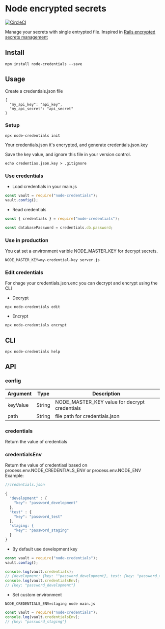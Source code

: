 # Node encrypted secrets

[![CircleCI](https://circleci.com/gh/MiguelSavignano/node-credentials.svg?style=svg)](https://circleci.com/gh/MiguelSavignano/node-credentials)

Manage your secrets with single entrypted file.
Inspired in [Rails encrypted secrets management](https://rubyinrails.com/2018/02/24/rails-5-1-encrypted-secrets-management-feature/)

## Install

```
npm install node-credentials --save
```

## Usage

Create a credentials.json file

```
{
  "my_api_key": "api_key",
  "my_api_secret": "api_secret"
}
```

### Setup

```
npx node-credentials init
```

Your credentials.json it's encrypted, and generate credentials.json.key

Save the key value, and ignore this file in your version control.

```
echo credentias.json.key > .gitignore
```

### Use credentials

- Load credentials in your main.js

```js
const vault = require("node-credentials");
vault.config();
```

- Read credentials

```js
const { credentials } = require("node-credentials");

const databasePassword = credentials.db.password;
```

### Use in production

You cat set a environment varible NODE_MASTER_KEY for decrypt secrets.

```
NODE_MASTER_KEY=my-credential-key server.js
```

### Edit credentials

For chage your credentials.json.enc you can decrypt and encrypt using the CLI

- Decrypt

```
npx node-credentials edit
```

- Encrypt

```
npx node-credentials encrypt
```

## CLI

```
npx node-credentials help
```

## API

### config

| Argument | Type   | Description                                   |
| -------- | ------ | --------------------------------------------- |
| keyValue | String | NODE_MASTER_KEY value for decrypt credentials |
| path     | String | file path for credentials.json                |

### credentials

Return the value of credentials

### credentialsEnv

Return the value of credentiasl based on process.env.NODE_CREDENTIALS_ENV or process.env.NODE_ENV
Example:

```js
//credentials.json

{
  "development" : {
    "key": "password_development"
  },
  "test" : {
    "key": "password_test"
  },
  "staging: {
    "key": "password_staging"
  }
}
```

- By default use development key

```js
const vault = require("node-credentials");
vault.config();

console.log(vault.credentials);
// {development: {key: ""password_development}, test: {key: "password_test"}}
console.log(vault.credentialsEnv);
// {key: "password_development"}
```

- Set custom environment

```
NODE_CREDENTIALS_ENV=staging node main.js
```

```js
const vault = require("node-credentials");
console.log(vault.credentialsEnv);
// {key: "password_staging"}
```
